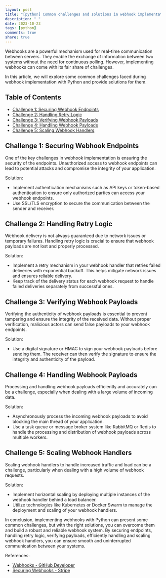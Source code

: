 ```yaml
---
layout: post
title: "[python] Common challenges and solutions in webhook implementation with Python"
description: " "
date: 2023-10-23
tags: [python]
comments: true
share: true
---
```


Webhooks are a powerful mechanism used for real-time communication between servers. They enable the exchange of information between two systems without the need for continuous polling. However, implementing webhooks can come with its fair share of challenges.

In this article, we will explore some common challenges faced during webhook implementation with Python and provide solutions for them.

## Table of Contents
- [Challenge 1: Securing Webhook Endpoints](#challenge-1-securing-webhook-endpoints)
- [Challenge 2: Handling Retry Logic](#challenge-2-handling-retry-logic)
- [Challenge 3: Verifying Webhook Payloads](#challenge-3-verifying-webhook-payloads)
- [Challenge 4: Handling Webhook Payloads](#challenge-4-handling-webhook-payloads)
- [Challenge 5: Scaling Webhook Handlers](#challenge-5-scaling-webhook-handlers)

## Challenge 1: Securing Webhook Endpoints

One of the key challenges in webhook implementation is ensuring the security of the endpoints. Unauthorized access to webhook endpoints can lead to potential attacks and compromise the integrity of your application.

Solution:
- Implement authentication mechanisms such as API keys or token-based authentication to ensure only authorized parties can access your webhook endpoints.
- Use SSL/TLS encryption to secure the communication between the sender and receiver.

## Challenge 2: Handling Retry Logic

Webhook delivery is not always guaranteed due to network issues or temporary failures. Handling retry logic is crucial to ensure that webhook payloads are not lost and properly processed.

Solution:
- Implement a retry mechanism in your webhook handler that retries failed deliveries with exponential backoff. This helps mitigate network issues and ensures reliable delivery.
- Keep track of the delivery status for each webhook request to handle failed deliveries separately from successful ones.

## Challenge 3: Verifying Webhook Payloads

Verifying the authenticity of webhook payloads is essential to prevent tampering and ensure the integrity of the received data. Without proper verification, malicious actors can send false payloads to your webhook endpoints.

Solution:
- Use a digital signature or HMAC to sign your webhook payloads before sending them. The receiver can then verify the signature to ensure the integrity and authenticity of the payload.

## Challenge 4: Handling Webhook Payloads

Processing and handling webhook payloads efficiently and accurately can be a challenge, especially when dealing with a large volume of incoming data.

Solution:
- Asynchronously process the incoming webhook payloads to avoid blocking the main thread of your application.
- Use a task queue or message broker system like RabbitMQ or Redis to handle the processing and distribution of webhook payloads across multiple workers.

## Challenge 5: Scaling Webhook Handlers

Scaling webhook handlers to handle increased traffic and load can be a challenge, particularly when dealing with a high volume of webhook requests.

Solution:
- Implement horizontal scaling by deploying multiple instances of the webhook handler behind a load balancer.
- Utilize technologies like Kubernetes or Docker Swarm to manage the deployment and scaling of your webhook handlers.

In conclusion, implementing webhooks with Python can present some common challenges, but with the right solutions, you can overcome them and build a robust and reliable webhook system. By securing endpoints, handling retry logic, verifying payloads, efficiently handling and scaling webhook handlers, you can ensure smooth and uninterrupted communication between your systems.

References:
- [Webhooks - GitHub Developer](https://developer.github.com/webhooks/)
- [Securing Webhooks - Stripe](https://stripe.com/docs/webhooks/security)